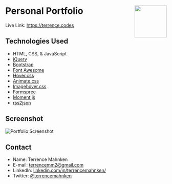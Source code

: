 # Personal Portfolio <img align="right" width="100" height="100" src="../media/icon.png">
Live Link: https://terrence.codes  

## Technologies Used  
- HTML, CSS, & JavaScript
- [jQuery](https://jquery.com/)
- [Bootstrap](https://getbootstrap.com/)
- [Font Awesome](https://fontawesome.com/start)
- [Hover.css](https://ianlunn.github.io/Hover/)
- [Animate.css](https://daneden.github.io/animate.css/)
- [Imagehover.css](http://imagehover.io/)
- [Formspree](https://formspree.io/)
- [Moment.js](https://momentjs.com/)
- [rss2json](https://rss2json.com/)

## Screenshot
![Portfolio Screenshot](../media/portfolio-screenshot.png?raw=true)

## Contact  
- Name: Terrence Mahnken
- E-mail: terrencemm2@gmail.com
- LinkedIn: [linkedin.com/in/terrencemahnken/](https://www.linkedin.com/in/terrencemahnken/)
- Twitter: [@terrencemahnken](https://twitter.com/TerrenceMahnken)
